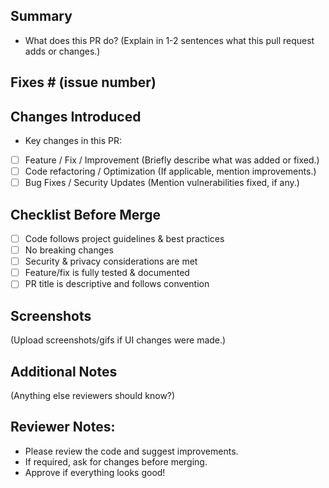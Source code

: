 ## Summary
- What does this PR do? (Explain in 1-2 sentences what this pull request adds or changes.)

## Fixes # (issue number)

## Changes Introduced
- Key changes in this PR:
* [ ] Feature / Fix / Improvement (Briefly describe what was added or fixed.)
* [ ] Code refactoring / Optimization (If applicable, mention improvements.)
* [ ] Bug Fixes / Security Updates (Mention vulnerabilities fixed, if any.)

## Checklist Before Merge
- [ ] Code follows project guidelines & best practices
- [ ] No breaking changes
- [ ] Security & privacy considerations are met
- [ ] Feature/fix is fully tested & documented
- [ ] PR title is descriptive and follows convention
  
## Screenshots
(Upload screenshots/gifs if UI changes were made.)

## Additional Notes
(Anything else reviewers should know?)

## Reviewer Notes:

- Please review the code and suggest improvements.
- If required, ask for changes before merging.
- Approve if everything looks good!
